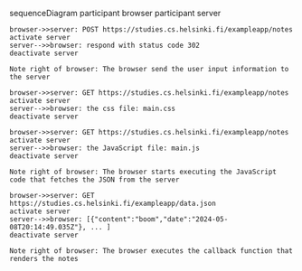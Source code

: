 sequenceDiagram
    participant browser
    participant server

    browser->>server: POST https://studies.cs.helsinki.fi/exampleapp/notes
    activate server
    server-->>browser: respond with status code 302
    deactivate server

    Note right of browser: The browser send the user input information to the server

    browser->>server: GET https://studies.cs.helsinki.fi/exampleapp/notes
    activate server
    server-->>browser: the css file: main.css
    deactivate server

    browser->>server: GET https://studies.cs.helsinki.fi/exampleapp/notes
    activate server
    server-->>browser: the JavaScript file: main.js
    deactivate server

    Note right of browser: The browser starts executing the JavaScript code that fetches the JSON from the server

    browser->>server: GET https://studies.cs.helsinki.fi/exampleapp/data.json
    activate server
    server-->>browser: [{"content":"boom","date":"2024-05-08T20:14:49.035Z"}, ... ]
    deactivate server

    Note right of browser: The browser executes the callback function that renders the notes
  
